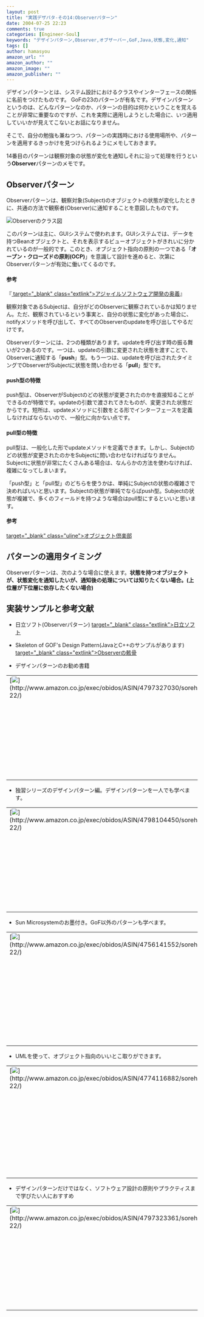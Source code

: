 ```yaml
---
layout: post
title: "実践デザパタ-その14:Observerパターン"
date: 2004-07-25 22:23
comments: true
categories: [Engineer-Soul]
keywords: "デザインパターン,Observer,オブザーバー,GoF,Java,状態,変化,通知"
tags: []
author: hamasyou
amazon_url: ""
amazon_author: ""
amazon_image: ""
amazon_publisher: ""
---
```


デザインパターンとは、システム設計におけるクラスやインターフェースの関係に名前をつけたものです。
GoFの23のパターンが有名です。デザインパターンというのは、どんなパターンなのか、パターンの目的は何かということを覚えることが非常に重要なのですが、これを実際に適用しようとした場合に、いつ適用していいかが見えてこないとお話になりません。

そこで、自分の勉強も兼ねつつ、パターンの実践時における使用場所や、パターンを適用するきっかけを見つけられるようにメモしておきます。

14番目のパターンは観察対象の状態が変化を通知しそれに沿って処理を行うという<b>Observer</b>パターンのメモです。


<!-- more -->

<h2>Observerパターン</h2>

<p class="option">Observerパターンは、観察対象(Subject)のオブジェクトの状態が変化したときに、共通の方法で観察者(Observer)に通知することを意図したものです。</p>

<img src="http://hamasyou.com/images/design_pattern/observer.gif" alt="Observerのクラス図" />

このパターンは主に、GUIシステムで使われます。GUIシステムでは、データを持つBeanオブジェクトと、それを表示するビューオブジェクトがきれいに分かれているのが一般的です。このとき、オブジェクト指向の原則の一つである「<b>オープン・クローズドの原則(OCP)</b>」を意識して設計を進めると、次第にObserverパターンが有効に働いてくるのです。

<section>

<h4>参考</h4>

『[ target="_blank" class="extlink">アジャイルソフトウェア開発の奥義](http://www.amazon.co.jp/exec/obidos/ASIN/4797323361/sorehabooks-22/)』

観察対象であるSubjectは、自分がどのObserverに観察されているかは知りません。ただ、観察されているという事実と、自分の状態に変化があった場合に、notifyメソッドを呼び出して、すべてのObserverのupdateを呼び出してやるだけです。

</section>

Observerパターンには、2つの種類があります。updateを呼び出す時の振る舞いが2つあるのです。一つは、updateの引数に変更された状態を渡すことで、Observerに通知する「<b>push</b>」型。もう一つは、updateを呼び出されたタイミングでObserverがSubjectに状態を問い合わせる「<b>pull</b>」型です。

<section>

<h4>push型の特徴</h4>

push型は、ObserverがSubjectのどの状態が変更されたのかを直接知ることができるのが特徴です。updateの引数で渡されてきたものが、変更された状態だからです。短所は、updateメソッドに引数をとる形でインターフェースを定義しなければならないので、一般化に向かない点です。

</section>

<section>

<h4>pull型の特徴</h4>

pull型は、一般化した形でupdateメソッドを定義できます。しかし、Subjectのどの状態が変更されたのかをSubjectに問い合わせなければなりません。Subjectに状態が非常にたくさんある場合は、なんらかの方法を使わなければ、複雑になってしまいます。

</section>

「push型」と「pull型」のどちらを使うかは、単純にSubjectの状態の複雑さで決めればいいと思います。Subjectの状態が単純でならばpush型。Subjectの状態が複雑で、多くのフィールドを持つような場合はpull型にするといいと思います。

<section>

<h4>参考</h4>

[ target="_blank" class="uline">オブジェクト倶楽部](http://www.objectclub.jp/technicaldoc/pattern/eDWP)

</section>

<h2>パターンの適用タイミング</h2>

Observerパターンは、次のような場合に使えます。<strong>状態を持つオブジェクトが、状態変化を通知したいが、通知後の処理については知りたくない場合。(上位層が下位層に依存したくない場合)</strong>

<h2>実装サンプルと参考文献</h2>

+ 日立ソフト(Observerパターン)
[ target="_blank" class="extlink">日立ソフト](http://www.dmz.hitachi-sk.co.jp/Java/Tech/pattern/gof/observer.html)

+ Skeleton of GOF's Design Pattern(JavaとC++のサンプルがあります)
[ target="_blank" class="extlink">Observerの骸骨](http://www002.upp.so-net.ne.jp/ys_oota/mdp/Observer/index.htm)

+ デザインパターンのお勧め書籍
<div class="rakuten"><table border="0" cellpadding="5" width="400"><tr><td valign="top">[<img src="http://images-jp.amazon.com/images/P/4797327030.09.MZZZZZZZ.jpg"   border="0" />](http://www.amazon.co.jp/exec/obidos/ASIN/4797327030/sorehabooks-22/)</td><td valign="top" />[増補改訂版Java言語で学ぶデザインパターン入門](http://www.amazon.co.jp/exec/obidos/ASIN/4797327030/sorehabooks-22/)<br />結城 浩<br /><iframe scrolling="no" frameborder="0" width="250" height="40" hspace="0" vspace="0" marginheight="0" marginwidth="0" src="http://xml-jp.amznxslt.com/onca/xml3?dev-t=D2JW5SAFEH7L0B&t=goodpic-22&f=http://www.g-tools.com/xsl/aws-price-ffffff.xsl&locale=jp&type=lite&AsinSearch=4797327030"></iframe><br /><br /><font size="-1"><b>おすすめ平均</b><img src="http://g-images.amazon.com/images/G/01/detail/stars-5-0.gif"   /><br /><img src="http://g-images.amazon.com/images/G/01/detail/stars-5-0.gif"   />この本なしにJavaは語れない<br /></font><br />[ /><font size="-1">Amazonで詳しく見る</font>](http://www.amazon.co.jp/exec/obidos/ASIN/4797327030/sorehabooks-22/)<img src="http://www.g-tools.com/img/spacer.gif"   width="50" height="1" />[ /><img src="http://www.g-tools.com/img/powered-by-gtool.gif"   border="0" alt="4797327030"/>](http://www.goodpic.com/mt/aws/)<br /></td></tr></table>
</div>

+ 独習シリーズのデザインパターン編。デザインパターンを一人でも学べます。
<div class="rakuten"><table border="0" cellpadding="5" width="400"><tr><td valign="top">[<img src="http://images-jp.amazon.com/images/P/4798104450.09.MZZZZZZZ.jpg"   border="0" />](http://www.amazon.co.jp/exec/obidos/ASIN/4798104450/sorehabooks-22/)</td><td valign="top" />[独習デザインパターン](http://www.amazon.co.jp/exec/obidos/ASIN/4798104450/sorehabooks-22/)<br />株式会社テクノロジックアート ， 長瀬 嘉秀<br /><iframe scrolling="no" frameborder="0" width="250" height="40" hspace="0" vspace="0" marginheight="0" marginwidth="0" src="http://xml-jp.amznxslt.com/onca/xml3?dev-t=D2JW5SAFEH7L0B&t=goodpic-22&f=http://www.g-tools.com/xsl/aws-price-ffffff.xsl&locale=jp&type=lite&AsinSearch=4798104450"></iframe><br /><br /><font size="-1"><b>おすすめ平均</b><img src="http://g-images.amazon.com/images/G/01/detail/stars-5-0.gif"   /><br /><img src="http://g-images.amazon.com/images/G/01/detail/stars-5-0.gif"   />GoF本で挫折した人の為の本<br /></font><br />[ /><font size="-1">Amazonで詳しく見る</font>](http://www.amazon.co.jp/exec/obidos/ASIN/4798104450/sorehabooks-22/)<img src="http://www.g-tools.com/img/spacer.gif"   width="50" height="1" />[ /><img src="http://www.g-tools.com/img/powered-by-gtool.gif"   border="0" alt="4798104450"/>](http://www.goodpic.com/mt/aws/)<br /></td></tr></table>
</div>

+ Sun Microsystemのお墨付き。GoF以外のパターンも学べます。
<div class="rakuten"><table border="0" cellpadding="5" width="400"><tr><td valign="top">[<img src="http://images-jp.amazon.com/images/P/4756141552.09.MZZZZZZZ.jpg"   border="0" />](http://www.amazon.co.jp/exec/obidos/ASIN/4756141552/sorehabooks-22/)</td><td valign="top" />[デザインパターンによるJava実践プログラミング](http://www.amazon.co.jp/exec/obidos/ASIN/4756141552/sorehabooks-22/)<br />スティーヴン シュテルティン, オーラブ マースセン, Stephen Stelting, Olav Maassen, クイック<br /><iframe scrolling="no" frameborder="0" width="250" height="40" hspace="0" vspace="0" marginheight="0" marginwidth="0" src="http://xml-jp.amznxslt.com/onca/xml3?dev-t=D2JW5SAFEH7L0B&t=goodpic-22&f=http://www.g-tools.com/xsl/aws-price-ffffff.xsl&locale=jp&type=lite&AsinSearch=4756141552"></iframe><br /><br /><font size="-1"><b>おすすめ平均</b><img src="http://g-images.amazon.com/images/G/01/detail/stars-5-0.gif"   /><br /><img src="http://g-images.amazon.com/images/G/01/detail/stars-5-0.gif"   />かなりの良書<br /></font><br />[ /><font size="-1">Amazonで詳しく見る</font>](http://www.amazon.co.jp/exec/obidos/ASIN/4756141552/sorehabooks-22/)<img src="http://www.g-tools.com/img/spacer.gif"   width="50" height="1" />[ /><img src="http://www.g-tools.com/img/powered-by-gtool.gif"   border="0" alt="4756141552"/>](http://www.goodpic.com/mt/aws/)<br /></td></tr></table>
</div>

+ UMLを使って、オブジェクト指向のいいとこ取りができます。
<div class="rakuten"><table border="0" cellpadding="5" width="400"><tr><td valign="top">[<img src="http://images-jp.amazon.com/images/P/4774116882.09.MZZZZZZZ.jpg"   border="0" />](http://www.amazon.co.jp/exec/obidos/ASIN/4774116882/sorehabooks-22/)</td><td valign="top" />[UML 500の技](http://www.amazon.co.jp/exec/obidos/ASIN/4774116882/sorehabooks-22/)<br />Windowsプログラミング愛好会<br /><iframe scrolling="no" frameborder="0" width="250" height="40" hspace="0" vspace="0" marginheight="0" marginwidth="0" src="http://xml-jp.amznxslt.com/onca/xml3?dev-t=D2JW5SAFEH7L0B&t=goodpic-22&f=http://www.g-tools.com/xsl/aws-price-ffffff.xsl&locale=jp&type=lite&AsinSearch=4774116882"></iframe><br /><br /><font size="-1"><b>おすすめ平均</b><img src="http://g-images.amazon.com/images/G/01/detail/stars-3-5.gif"   /><br /><img src="http://g-images.amazon.com/images/G/01/detail/stars-2-0.gif"   />たいした「技」は載っていません<br /><img src="http://g-images.amazon.com/images/G/01/detail/stars-5-0.gif"   />私にはよかったと思います。<br /></font><br />[ /><font size="-1">Amazonで詳しく見る</font>](http://www.amazon.co.jp/exec/obidos/ASIN/4774116882/sorehabooks-22/)<img src="http://www.g-tools.com/img/spacer.gif"   width="50" height="1" />[ /><img src="http://www.g-tools.com/img/powered-by-gtool.gif"   border="0" alt="4774116882"/>](http://www.goodpic.com/mt/aws/)<br /></td></tr></table>
</div>

+ デザインパターンだけではなく、ソフトウェア設計の原則やプラクティスまで学びたい人におすすめ
<div class="rakuten"><table border="0" cellpadding="5" width="400"><tr><td valign="top">[<img src="http://images-jp.amazon.com/images/P/4797323361.09.MZZZZZZZ.jpg"   border="0" />](http://www.amazon.co.jp/exec/obidos/ASIN/4797323361/sorehabooks-22/)</td><td valign="top" />[アジャイルソフトウェア開発の奥義](http://www.amazon.co.jp/exec/obidos/ASIN/4797323361/sorehabooks-22/)<br />ロバート・C・マーチン ， 瀬谷 啓介<br /><iframe scrolling="no" frameborder="0" width="250" height="40" hspace="0" vspace="0" marginheight="0" marginwidth="0" src="http://xml-jp.amznxslt.com/onca/xml3?dev-t=D2JW5SAFEH7L0B&t=goodpic-22&f=http://www.g-tools.com/xsl/aws-price-ffffff.xsl&locale=jp&type=lite&AsinSearch=4797323361"></iframe><br /><br /><font size="-1"><b>おすすめ平均</b><img src="http://g-images.amazon.com/images/G/01/detail/stars-5-0.gif"   /><br /><img src="http://g-images.amazon.com/images/G/01/detail/stars-5-0.gif"   />体系だてられた経験的ガイドラインか。<br /></font><br />[ /><font size="-1">Amazonで詳しく見る</font>](http://www.amazon.co.jp/exec/obidos/ASIN/4797323361/sorehabooks-22/)<img src="http://www.g-tools.com/img/spacer.gif"   width="50" height="1" />[ /><img src="http://www.g-tools.com/img/powered-by-gtool.gif"   border="0" alt="4797323361"/>](http://www.goodpic.com/mt/aws/)<br /></td></tr></table>
</div>




